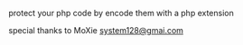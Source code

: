 protect your php code by encode them with a php extension

special thanks to MoXie <system128@gmai.com>